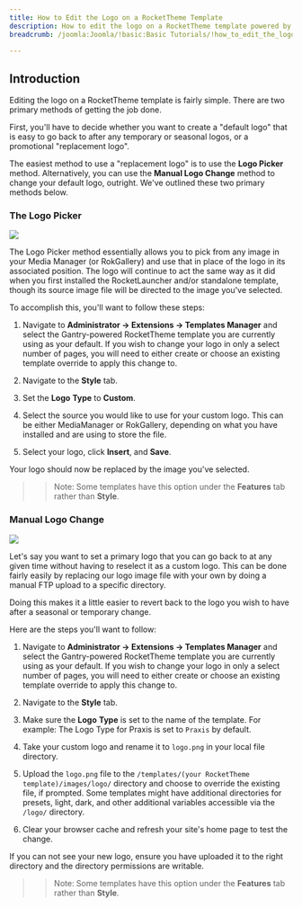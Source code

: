 ```yaml
---
title: How to Edit the Logo on a RocketTheme Template
description: How to edit the logo on a RocketTheme template powered by Gantry.
breadcrumb: /joomla:Joomla/!basic:Basic Tutorials/!how_to_edit_the_logo.md:How to Edit the Logo

---
```


Introduction
-----

Editing the logo on a RocketTheme template is fairly simple. There are two primary methods of getting the job done.

First, you'll have to decide whether you want to create a "default logo" that is easy to go back to after any temporary or seasonal logos, or a promotional "replacement logo".

The easiest method to use a "replacement logo" is to use the **Logo Picker** method. Alternatively, you can use the **Manual Logo Change** method to change your default logo, outright. We've outlined these two primary methods below.

### The Logo Picker

![][logo2]

The Logo Picker method essentially allows you to pick from any image in your Media Manager (or RokGallery) and use that in place of the logo in its associated position. The logo will continue to act the same way as it did when you first installed the RocketLauncher and/or standalone template, though its source image file will be directed to the image you've selected.

To accomplish this, you'll want to follow these steps:

1. Navigate to **Administrator → Extensions → Templates Manager** and select the Gantry-powered RocketTheme template you are currently using as your default. If you wish to change your logo in only a select number of pages, you will need to either create or choose an existing template override to apply this change to.

2. Navigate to the **Style** tab.

3. Set the **Logo** **Type** to **Custom**.

4. Select the source you would like to use for your custom logo. This can be either MediaManager or RokGallery, depending on what you have installed and are using to store the file.

5. Select your logo, click **Insert**, and **Save**.

Your logo should now be replaced by the image you've selected.

>> Note: Some templates have this option under the **Features** tab rather than **Style**.

### Manual Logo Change

![][logo1]

Let's say you want to set a primary logo that you can go back to at any given time without having to reselect it as a custom logo. This can be done fairly easily by replacing our logo image file with your own by doing a manual FTP upload to a specific directory.

Doing this makes it a little easier to revert back to the logo you wish to have after a seasonal or temporary change.

Here are the steps you'll want to follow:

1. Navigate to **Administrator → Extensions → Templates Manager** and select the Gantry-powered RocketTheme template you are currently using as your default. If you wish to change your logo in only a select number of pages, you will need to either create or choose an existing template override to apply this change to.

2. Navigate to the **Style** tab.

3. Make sure the **Logo** **Type** is set to the name of the template. For example: The Logo Type for Praxis is set to `Praxis` by default.

4. Take your custom logo and rename it to `logo.png` in your local file directory.

5. Upload the `logo.png` file to the `/templates/(your RocketTheme template)/images/logo/` directory and choose to override the existing file, if prompted. Some templates might have additional directories for presets, light, dark, and other additional variables accessible via the `/logo/` directory.

6. Clear your browser cache and refresh your site's home page to test the change.

If you can not see your new logo, ensure you have uploaded it to the right directory and the directory permissions are writable.

>> Note: Some templates have this option under the **Features** tab rather than **Style**.

[logo1]: assets/logo_1.jpeg
[logo2]: assets/logo_2.jpeg